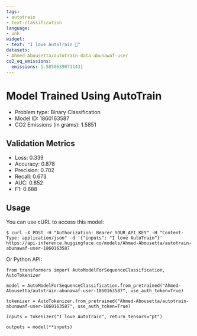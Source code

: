```yaml
---
tags:
- autotrain
- text-classification
language:
- unk
widget:
- text: "I love AutoTrain 🤗"
datasets:
- Ahmed-Abousetta/autotrain-data-abunawaf-user
co2_eq_emissions:
  emissions: 1.58506390711431
---
```


# Model Trained Using AutoTrain

- Problem type: Binary Classification
- Model ID: 1860163587
- CO2 Emissions (in grams): 1.5851

## Validation Metrics

- Loss: 0.339
- Accuracy: 0.878
- Precision: 0.702
- Recall: 0.673
- AUC: 0.852
- F1: 0.688

## Usage

You can use cURL to access this model:

```
$ curl -X POST -H "Authorization: Bearer YOUR_API_KEY" -H "Content-Type: application/json" -d '{"inputs": "I love AutoTrain"}' https://api-inference.huggingface.co/models/Ahmed-Abousetta/autotrain-abunawaf-user-1860163587
```

Or Python API:

```
from transformers import AutoModelForSequenceClassification, AutoTokenizer

model = AutoModelForSequenceClassification.from_pretrained("Ahmed-Abousetta/autotrain-abunawaf-user-1860163587", use_auth_token=True)

tokenizer = AutoTokenizer.from_pretrained("Ahmed-Abousetta/autotrain-abunawaf-user-1860163587", use_auth_token=True)

inputs = tokenizer("I love AutoTrain", return_tensors="pt")

outputs = model(**inputs)
```